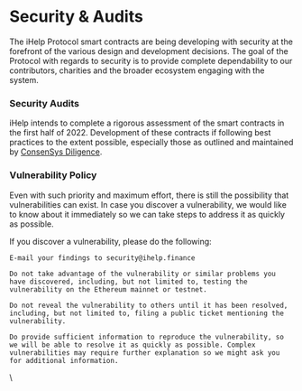 # Security & Audits

The iHelp Protocol smart contracts are being developing with security at the forefront of the various design and development decisions. The goal of the Protocol with regards to security is to provide complete dependability to our contributors, charities and the broader ecosystem engaging with the system.

### Security Audits

iHelp intends to complete a rigorous assessment of the smart contracts in the first half of 2022. Development of these contracts if following best practices to the extent possible, especially those as outlined and maintained by [ConsenSys Diligence](https://consensys.github.io/smart-contract-best-practices/).

### Vulnerability Policy

Even with such priority and maximum effort, there is still the possibility that vulnerabilities can exist. In case you discover a vulnerability, we would like to know about it immediately so we can take steps to address it as quickly as possible.

If you discover a vulnerability, please do the following:

```
E-mail your findings to security@ihelp.finance 

Do not take advantage of the vulnerability or similar problems you have discovered, including, but not limited to, testing the vulnerability on the Ethereum mainnet or testnet. 

Do not reveal the vulnerability to others until it has been resolved, including, but not limited to, filing a public ticket mentioning the vulnerability. 

Do provide sufficient information to reproduce the vulnerability, so we will be able to resolve it as quickly as possible. Complex vulnerabilities may require further explanation so we might ask you for additional information. 
```

\
